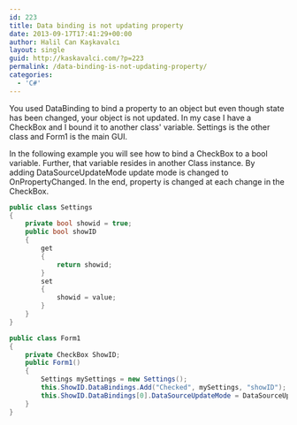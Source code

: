 ```yaml
---
id: 223
title: Data binding is not updating property
date: 2013-09-17T17:41:29+00:00
author: Halil Can Kaşkavalcı
layout: single
guid: http://kaskavalci.com/?p=223
permalink: /data-binding-is-not-updating-property/
categories:
  - 'C#'
---
```

You used DataBinding to bind a property to an object but even though state has been changed, your object is not updated. In my case I have a CheckBox and I bound it to another class' variable. Settings is the other class and Form1 is the main GUI.

In the following example you will see how to bind a CheckBox to a bool variable. Further, that variable resides in another Class instance. By adding DataSourceUpdateMode update mode is changed to OnPropertyChanged. In the end, property is changed at each change in the CheckBox.

```csharp
public class Settings
{
	private bool showid = true;
	public bool showID
	{
		get
		{
			return showid;
		}
		set
		{
			showid = value;
		}
	}
}

public class Form1
{
	private CheckBox ShowID;
	public Form1()
	{
		Settings mySettings = new Settings();
		this.ShowID.DataBindings.Add("Checked", mySettings, "showID");
		this.ShowID.DataBindings[0].DataSourceUpdateMode = DataSourceUpdateMode.OnPropertyChanged;
	}
}
```
